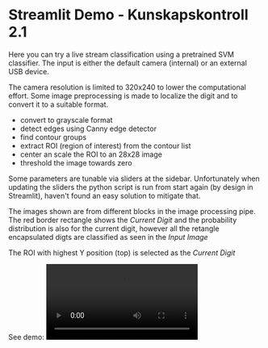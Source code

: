 # Streamlit Demo - Kunskapskontroll 2.1

Here you can try a live stream classification using a pretrained SVM classifier. The input is either the default camera (internal) or an external USB device. 

The camera resolution is limited to 320x240 to lower the computational effort. 
Some image preprocessing is made to localize the digit and to convert it to a suitable format.
 - convert to grayscale format
 - detect edges using Canny edge detector
 - find contour groups
 - extract ROI (region of interest) from the contour list
 - center an scale the ROI to an 28x28 image
 - threshold the image towards zero

 Some parameters are tunable via sliders at the sidebar. Unfortunately when updating the sliders the python script is run from start again (by design in Streamlit), haven't found an easy solution to mitigate that.

 The images shown are from different blocks in the image processing pipe. The red border rectangle shows the *Current Digit*
and the probability distribution is also for the current digit, however all the retangle encapsulated digts are classified as seen in the *Input Image*

The ROI with highest Y position (top) is selected as the *Current Digit* 

See demo:
![image](https://github.com/claesrolen/PY_AI/blob/main/Delkurs_2/Kunskapskontroll_2/Streamlit_task/streamlit-MNIST-live.webm.mov)

